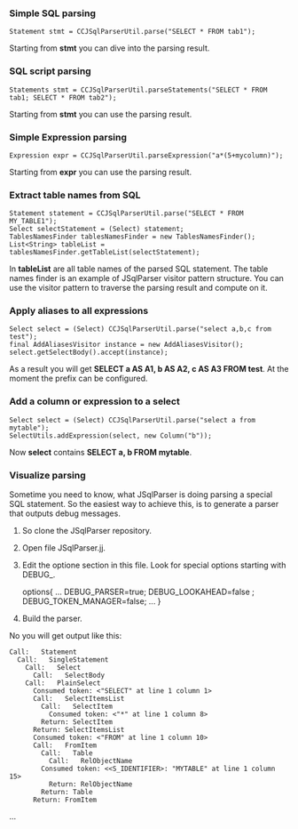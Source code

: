 ### Simple SQL parsing
    Statement stmt = CCJSqlParserUtil.parse("SELECT * FROM tab1");

Starting from **stmt** you can dive into the parsing result. 

### SQL script parsing
    Statements stmt = CCJSqlParserUtil.parseStatements("SELECT * FROM tab1; SELECT * FROM tab2");

Starting from **stmt** you can use the parsing result. 

### Simple Expression parsing
    Expression expr = CCJSqlParserUtil.parseExpression("a*(5+mycolumn)");

Starting from **expr** you can use the parsing result.

### Extract table names from SQL
    Statement statement = CCJSqlParserUtil.parse("SELECT * FROM MY_TABLE1");
    Select selectStatement = (Select) statement;
    TablesNamesFinder tablesNamesFinder = new TablesNamesFinder();
    List<String> tableList = tablesNamesFinder.getTableList(selectStatement);

In **tableList** are all table names of the parsed SQL statement. The table names finder is an example of JSqlParser visitor pattern structure. You can use the visitor pattern to traverse the parsing result and compute on it.

### Apply aliases to all expressions
    Select select = (Select) CCJSqlParserUtil.parse("select a,b,c from test");
    final AddAliasesVisitor instance = new AddAliasesVisitor();
    select.getSelectBody().accept(instance);

As a result you will get **SELECT a AS A1, b AS A2, c AS A3 FROM test**. At the moment the prefix
can be configured.

### Add a column or expression to a select
    Select select = (Select) CCJSqlParserUtil.parse("select a from mytable");
    SelectUtils.addExpression(select, new Column("b"));

Now **select** contains **SELECT a, b FROM mytable**.

### Visualize parsing
Sometime you need to know, what JSqlParser is doing parsing a special SQL statement. So the easiest way to achieve this, is to generate a parser that outputs debug messages. 

1. So clone the JSqlParser repository. 
1. Open file JSqlParser.jj.
1. Edit the optione section in this file. Look for special options starting with DEBUG_.

    options{
        ...
        DEBUG_PARSER=true;
        DEBUG_LOOKAHEAD=false ;
        DEBUG_TOKEN_MANAGER=false;
        ...
    }

1. Build the parser.

No you will get output like this:

    Call:   Statement
	  Call:   SingleStatement
	    Call:   Select
	      Call:   SelectBody
		Call:   PlainSelect
		  Consumed token: <"SELECT" at line 1 column 1>
		  Call:   SelectItemsList
		    Call:   SelectItem
		      Consumed token: <"*" at line 1 column 8>
		    Return: SelectItem
		  Return: SelectItemsList
		  Consumed token: <"FROM" at line 1 column 10>
		  Call:   FromItem
		    Call:   Table
		      Call:   RelObjectName
			Consumed token: <<S_IDENTIFIER>: "MYTABLE" at line 1 column 15>
		      Return: RelObjectName
		    Return: Table
		  Return: FromItem
   ...